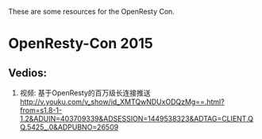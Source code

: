 These are some resources for the OpenResty Con.

# OpenResty-Con 2015

## Vedios:

1. 视频: 基于OpenResty的百万级长连接推送
http://v.youku.com/v_show/id_XMTQwNDUxODQzMg==.html?from=s1.8-1-1.2&ADUIN=403709339&ADSESSION=1449538323&ADTAG=CLIENT.QQ.5425_.0&ADPUBNO=26509


